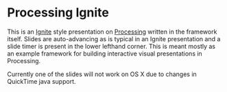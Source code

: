 # Processing Ignite

This is an [Ignite](http://igniteshow.com/) style presentation on [Processing](http://processing.org) written in the framework itself. Slides are auto-advancing as is typical in an Ignite presentation and a slide timer is present in the lower lefthand corner. This is meant mostly as an example framework for building interactive visual presentations in Processing.


Currently one of the slides will not work on OS X due to changes in QuickTime java support.